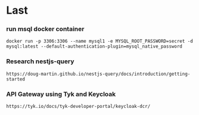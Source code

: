 # Last

### run msql docker container
```
docker run -p 3306:3306 --name mysql1 -e MYSQL_ROOT_PASSWORD=secret -d mysql:latest --default-authentication-plugin=mysql_native_password
```

### Research nestjs-query
```
https://doug-martin.github.io/nestjs-query/docs/introduction/getting-started
```

### API Gateway using Tyk and Keycloak
```
https://tyk.io/docs/tyk-developer-portal/keycloak-dcr/
```
